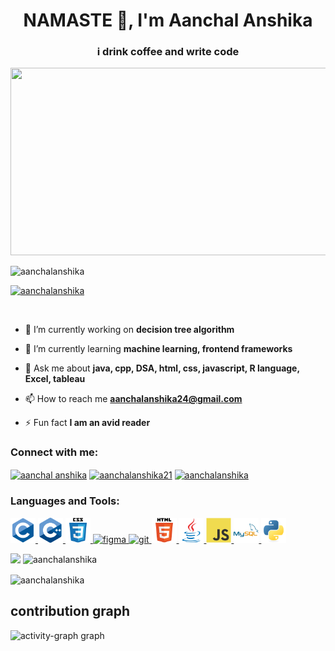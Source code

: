 <h1 align="center">NAMASTE 👋, I'm Aanchal Anshika</h1>
<h3 align="center">i drink coffee and write code</h3>
<div align="center">
  <img height="300" width="800" src="https://media0.giphy.com/media/v1.Y2lkPTc5MGI3NjExdW1iNms4N2hnZzFsbXpnbzA1M3pwaDB0end5MXFoczllMzY5ZzRqZSZlcD12MV9pbnRlcm5hbF9naWZfYnlfaWQmY3Q9Zw/3ohA31UlQMW9WC47HW/giphy.webp" />
</div>


<p align="left"> <img src="https://komarev.com/ghpvc/?username=aanchalanshika&label=Profile%20views&color=0e75b6&style=flat" alt="aanchalanshika" /> </p>

<p align="left"> <a href="https://github.com/ryo-ma/github-profile-trophy"><img src="https://github-profile-trophy.vercel.app/?username=aanchalanshika" alt="aanchalanshika" /></a> </p>

<p align="left"> <a href="https://twitter.com/" target="blank"><img src="https://img.shields.io/twitter/follow/?logo=twitter&style=for-the-badge" alt="" /></a> </p>

- 🔭 I’m currently working on **decision tree algorithm**

- 🌱 I’m currently learning **machine learning, frontend frameworks**

- 💬 Ask me about **java, cpp, DSA, html, css, javascript, R language, Excel, tableau**

- 📫 How to reach me **aanchalanshika24@gmail.com**

- ⚡ Fun fact **I am an avid reader**

<h3 align="left">Connect with me:</h3>
<p align="left">
<a href="https://www.linkedin.com/in/aanchal-anshika-634697255/" target="blank"><img align="center" src="https://raw.githubusercontent.com/rahuldkjain/github-profile-readme-generator/master/src/images/icons/Social/linked-in-alt.svg" alt="aanchal anshika" height="30" width="40" /></a>
<a href="https://www.hackerrank.com/aanchalanshika21" target="blank"><img align="center" src="https://raw.githubusercontent.com/rahuldkjain/github-profile-readme-generator/master/src/images/icons/Social/hackerrank.svg" alt="aanchalanshika21" height="30" width="40" /></a>
<a href="https://www.leetcode.com/aanchalanshika" target="blank"><img align="center" src="https://raw.githubusercontent.com/rahuldkjain/github-profile-readme-generator/master/src/images/icons/Social/leet-code.svg" alt="aanchalanshika" height="30" width="40" /></a>
</p>

<h3 align="left">Languages and Tools:</h3>
<p align="left"> <a href="https://www.cprogramming.com/" target="_blank" rel="noreferrer"> <img src="https://raw.githubusercontent.com/devicons/devicon/master/icons/c/c-original.svg" alt="c" width="40" height="40"/> </a> <a href="https://www.w3schools.com/cpp/" target="_blank" rel="noreferrer"> <img src="https://raw.githubusercontent.com/devicons/devicon/master/icons/cplusplus/cplusplus-original.svg" alt="cplusplus" width="40" height="40"/> </a> <a href="https://www.w3schools.com/css/" target="_blank" rel="noreferrer"> <img src="https://raw.githubusercontent.com/devicons/devicon/master/icons/css3/css3-original-wordmark.svg" alt="css3" width="40" height="40"/> </a> <a href="https://www.figma.com/" target="_blank" rel="noreferrer"> <img src="https://www.vectorlogo.zone/logos/figma/figma-icon.svg" alt="figma" width="40" height="40"/> </a> <a href="https://git-scm.com/" target="_blank" rel="noreferrer"> <img src="https://www.vectorlogo.zone/logos/git-scm/git-scm-icon.svg" alt="git" width="40" height="40"/> </a> <a href="https://www.w3.org/html/" target="_blank" rel="noreferrer"> <img src="https://raw.githubusercontent.com/devicons/devicon/master/icons/html5/html5-original-wordmark.svg" alt="html5" width="40" height="40"/> </a> <a href="https://www.java.com" target="_blank" rel="noreferrer"> <img src="https://raw.githubusercontent.com/devicons/devicon/master/icons/java/java-original.svg" alt="java" width="40" height="40"/> </a> <a href="https://developer.mozilla.org/en-US/docs/Web/JavaScript" target="_blank" rel="noreferrer"> <img src="https://raw.githubusercontent.com/devicons/devicon/master/icons/javascript/javascript-original.svg" alt="javascript" width="40" height="40"/> </a> <a href="https://www.mysql.com/" target="_blank" rel="noreferrer"> <img src="https://raw.githubusercontent.com/devicons/devicon/master/icons/mysql/mysql-original-wordmark.svg" alt="mysql" width="40" height="40"/> </a> <a href="https://www.python.org" target="_blank" rel="noreferrer"> <img src="https://raw.githubusercontent.com/devicons/devicon/master/icons/python/python-original.svg" alt="python" width="40" height="40"/> </a> </p>

<p><img align="left" src="https://github-readme-stats.vercel.app/api/top-langs/?username=aanchalanshika&theme=nightowl&hide_border=false&include_all_commits=true&count_private=true&layout=compact" /></p>

<p>&nbsp;<img align="center" src="https://github-readme-stats.vercel.app/api?username=aanchalanshika&show_icons=true&locale=en&theme=nightowl" alt="aanchalanshika" /></p>
 
<p><img align="center" src="https://github-readme-streak-stats.herokuapp.com/?user=aanchalanshika&theme=nightowl" alt="aanchalanshika" /></p>

## contribution graph 
<img src="https://github-readme-activity-graph.vercel.app/graph?username=aanchalanshika&radius=16&theme=redical&area=true&order=5" height="300" alt="activity-graph graph" style="max-width: 100%;">

